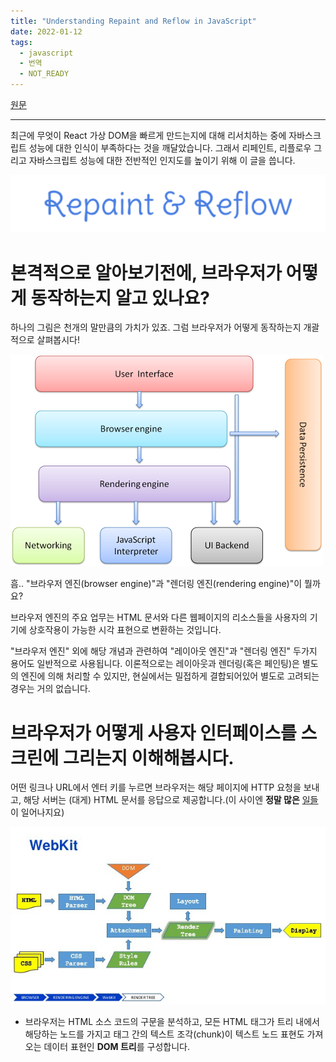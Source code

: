 ```yaml
---
title: "Understanding Repaint and Reflow in JavaScript"
date: 2022-01-12
tags:
  - javascript
  - 번역
  - NOT_READY
---
```


[원문](https://medium.com/swlh/what-the-heck-is-repaint-and-reflow-in-the-browser-b2d0fb980c08)

---

최근에 무엇이 React 가상 DOM을 빠르게 만드는지에 대해 리서치하는 중에 자바스크립트 성능에 대한 인식이 부족하다는 것을 깨달았습니다. 그래서 리페인트, 리플로우 그리고 자바스크립트 성능에 대한 전반적인 인지도를 높이기 위해 이 글을 씁니다.

![repaint-and-reflow](./assets/repaint-01.png)

# 본격적으로 알아보기전에, 브라우저가 어떻게 동작하는지 알고 있나요?

하나의 그림은 천개의 말만큼의 가치가 있죠. 그럼 브라우저가 어떻게 동작하는지 개괄적으로 살펴봅시다!

![how-browser-works](./assets/repaint-02.png)

흠.. "브라우저 엔진(browser engine)"과 "렌더링 엔진(rendering engine)"이 뭘까요?

브라우저 엔진의 주요 업무는 HTML 문서와 다른 웹페이지의 리소스들을 사용자의 기기에 상호작용이 가능한 시각 표현으로 변환하는 것입니다.

"브라우저 엔진" 외에 해당 개념과 관련하여 "레이아웃 엔진"과 "렌더링 엔진" 두가지 용어도 일반적으로 사용됩니다. 이론적으로는 레이아웃과 렌더링(혹은 페인팅)은 별도의 엔진에 의해 처리할 수 있지만, 현실에서는 밀접하게 결합되어있어 별도로 고려되는 경우는 거의 없습니다.

# 브라우저가 어떻게 사용자 인터페이스를 스크린에 그리는지 이해해봅시다.

어떤 링크나 URL에서 엔터 키를 누르면 브라우저는 해당 페이지에 HTTP 요청을 보내고, 해당 서버는 (대게) HTML 문서를 응답으로 제공합니다.(이 사이엔 **정말 많은** [일들](https://cheapsslsecurity.com/blog/what-is-ssl-tls-handshake-understand-the-process-in-just-3-minutes/)이 일어나지요)

![Step by step processing](./assets/repaint-03.jpeg)

- 브라우저는 HTML 소스 코드의 구문을 분석하고, 모든 HTML 태그가 트리 내에서 해당하는 노드를 가지고 태그 간의 텍스트 조각(chunk)이 텍스트 노드 표현도 가져오는 데이터 표현인 **DOM 트리**를 구성합니다.
